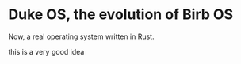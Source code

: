 # Duke OS, the evolution of Birb OS

Now, a real operating system written in Rust.

this is a very good idea

<!-- # Plase note that is a testing version, nothing really serious for now. -->
